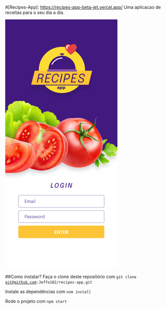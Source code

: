 #[Recipes-App]: https://recipes-app-beta-jet.vercel.app/
Uma aplicacao de receitas para o seu dia a dia.

![Screenshot](./public/login.jpg)

##Como instalar?
Faça o clone deste repositório com <code>git clone git@github.com:Jeffo182/recipes-app.git</code>


Instale as dependências com <code>nom install</code>

Rode o projeto com <code>npm start</code>
